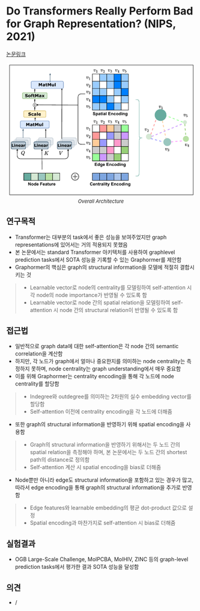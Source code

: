 # Do Transformers Really Perform Bad for Graph Representation? (NIPS, 2021)

[논문링크](https://proceedings.neurips.cc/paper/2021/hash/f1c1592588411002af340cbaedd6fc33-Abstract.html)

<p align="center">
    <img width="500" alt='fig1' src="./img/24_02_01.png?raw=true"></br>
    <em><font size=2>Overall Architecture</font></em>
</p>

## 연구목적
- Transformer는 대부분의 task에서 좋은 성능을 보여주었지만 graph representations에 있어서는 거의 적용되지 못했음
- 본 논문에서는 standard Transformer 아키텍처를 사용하여 graphlevel prediction tasks에서 SOTA 성능을 기록할 수 있는 Graphormer를 제안함
- Graphormer의 핵심은 graph의 structural information을 모델에 적절히 결합시키는 것
> - Learnable vector로 node의 centrality를 모델링하여 self-attention 시 각 node의 node importance가 반영될 수 있도록 함
> - Learnable vector로 node 간의 spatial relation을 모델링하여 self-attention 시 node 간의 structural relation이 반영될 수 있도록 함

## 접근법
- 일반적으로 graph data에 대한 self-attention은 각 node 간의 semantic correlation을 계산함
- 하지만, 각 노드가 graph에서 얼마나 중요한지를 의미하는 node centrality는 측정하지 못하며, node centrality는 graph understanding에서 매우 중요함
- 이를 위해 Graphormer는 centrality encoding을 통해 각 노드에 node centrality를 할당함
> - Indegree와 outdegree를 의미하는 2차원의 실수 embedding vector를 할당함
> - Self-attention 이전에 centrality encoding을 각 노드에 더해줌
- 또한 graph의 structural information을 반영하기 위해 spatial encoding을 사용함
> - Graph의 structural information을 반영하기 위해서는 두 노드 간의 spatial relation을 측정해야 하며, 본 논문에서는 두 노드 간의 shortest path의 distance로 정의함
> - Self-attention 계산 시 spatial encoding을 bias로 더해줌
- Node뿐만 아니라 edge도 structural information을 포함하고 있는 경우가 많고, 따라서 edge encoding을 통해 graph의 structural information을 추가로 반영함
> - Edge features와 learnable embedding의 평균 dot-product 값으로 설정
> - Spatial encoding과 마찬가지로 self-attention 시 bias로 더해줌

## 실험결과
- OGB Large-Scale Challenge, MolPCBA, MolHIV, ZINC 등의 graph-level prediction tasks에서 평가한 결과 SOTA 성능을 달성함

## 의견
- /